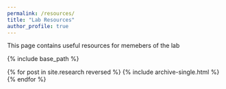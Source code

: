 ```yaml
---
permalink: /resources/
title: "Lab Resources"
author_profile: true
---
```


This page contains useful resources for memebers of the lab

{% include base_path %}

{% for post in site.research reversed %} {% include archive-single.html %} {% endfor %}
